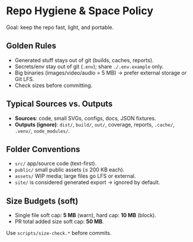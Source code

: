 # Repo Hygiene & Space Policy

Goal: keep the repo fast, light, and portable.

## Golden Rules
- Generated stuff stays out of git (builds, caches, reports).
- Secrets/env stay out of git (`.env`); share `./.env.example` only.
- Big binaries (images/video/audio > 5 MB) → prefer external storage or Git LFS.
- Check sizes before committing.

## Typical Sources vs. Outputs
- **Sources**: code, small SVGs, configs, docs, JSON fixtures.
- **Outputs (ignore)**: `dist/`, `build/`, `out/`, coverage, reports, `.cache/`, `.venv/`, `node_modules/`.

## Folder Conventions
- `src/` app/source code (text-first).
- `public/` small public assets (≤ 200 KB each).
- `assets/` WIP media; large files go LFS or external.
- `site/` is considered generated export → ignored by default.

## Size Budgets (soft)
- Single file soft cap: **5 MB** (warn), hard cap: **10 MB** (block).
- PR total added size soft cap: **50 MB**.

Use `scripts/size-check.*` before commits.

